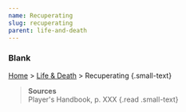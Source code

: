 ```yaml
---
name: Recuperating
slug: recuperating
parent: life-and-death
---
```

### Blank
[Home](home) > [Life & Death](life-and-death) > Recuperating {.small-text}



> **Sources** <br/>
> Player's Handbook, p. XXX
{.read .small-text}
